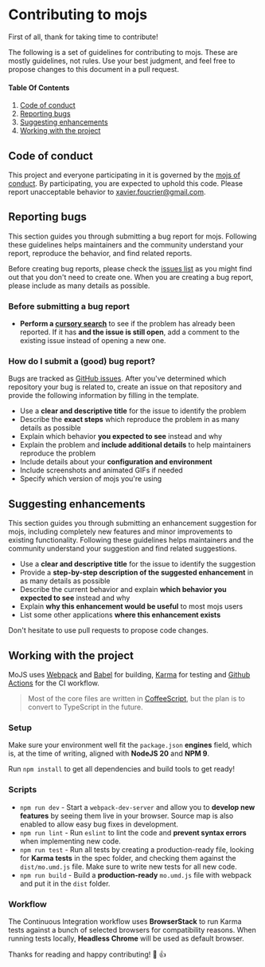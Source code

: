 # Contributing to mojs

First of all, thank for taking time to contribute!

The following is a set of guidelines for contributing to mojs. These are mostly guidelines, not rules. Use your best judgment, and feel free to propose changes to this document in a pull request.


#### Table Of Contents

1. [Code of conduct](#code-of-conduct)
2. [Reporting bugs](#reporting-bugs)
3. [Suggesting enhancements](#suggesting-enhancements)
4. [Working with the project](#working-with-the-project)


## Code of conduct

This project and everyone participating in it is governed by the [mojs of conduct](CODE_OF_CONDUCT.md). By participating, you are expected to uphold this code. Please report unacceptable behavior to [xavier.foucrier@gmail.com](mailto:xavier.foucrier@gmail.com).


## Reporting bugs

This section guides you through submitting a bug report for mojs. Following these guidelines helps maintainers and the community understand your report, reproduce the behavior, and find related reports.

Before creating bug reports, please check the [issues list](https://github.com/mojs/mojs/issues) as you might find out that you don't need to create one. When you are creating a bug report, please include as many details as possible.

### Before submitting a bug report

* **Perform a [cursory search](https://github.com/mojs/mojs/issues)** to see if the problem has already been reported. If it has **and the issue is still open**, add a comment to the existing issue instead of opening a new one.

### How do I submit a (good) bug report?

Bugs are tracked as [GitHub issues](https://guides.github.com/features/issues). After you've determined which repository your bug is related to, create an issue on that repository and provide the following information by filling in the template.

* Use a **clear and descriptive title** for the issue to identify the problem
* Describe the **exact steps** which reproduce the problem in as many details as possible
* Explain which behavior **you expected to see** instead and why
* Explain the problem and **include additional details** to help maintainers reproduce the problem
* Include details about your **configuration and environment**
* Include screenshots and animated GIFs if needed
* Specify which version of mojs you're using


## Suggesting enhancements

This section guides you through submitting an enhancement suggestion for mojs, including completely new features and minor improvements to existing functionality. Following these guidelines helps maintainers and the community understand your suggestion and find related suggestions.

* Use a **clear and descriptive title** for the issue to identify the suggestion
* Provide a **step-by-step description of the suggested enhancement** in as many details as possible
* Describe the current behavior and explain **which behavior you expected to see** instead and why
* Explain **why this enhancement would be useful** to most mojs users
* List some other applications **where this enhancement exists**

Don't hesitate to use pull requests to propose code changes.


## Working with the project

MoJS uses [Webpack](https://webpack.js.org/) and [Babel](https://babeljs.io/) for building, [Karma](https://karma-runner.github.io/) for testing and [Github Actions](https://github.com/mojs/mojs/actions) for the CI workflow.

> Most of the core files are written in [CoffeeScript](https://coffeescript.org/), but the plan is to convert to TypeScript in the future.

### Setup

Make sure your environment well fit the `package.json` **engines** field, which is, at the time of writing, aligned with **NodeJS 20** and **NPM 9**.

Run `npm install` to get all dependencies and build tools to get ready!

### Scripts

- `npm run dev` - Start a `webpack-dev-server` and allow you to **develop new features** by seeing them live in your browser. Source map is also enabled to allow easy bug fixes in development.
- `npm run lint` - Run `eslint` to lint the code and **prevent syntax errors** when implementing new code.
- `npm run test` - Run all tests by creating a production-ready file, looking for **Karma tests** in the spec folder, and checking them against the `dist/mo.umd.js` file. Make sure to write new tests for all new code.
- `npm run build` - Build a **production-ready** `mo.umd.js` file with webpack and put it in the `dist` folder.

### Workflow

The Continuous Integration workflow uses **BrowserStack** to run Karma tests against a bunch of selected browsers for compatibility reasons. When running tests locally, **Headless Chrome** will be used as default browser.

Thanks for reading and happy contributing! :tada: :+1:

